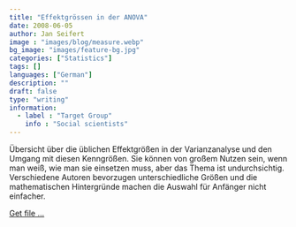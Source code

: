 ```yaml
---
title: "Effektgrössen in der ANOVA"
date: 2008-06-05
author: Jan Seifert
image : "images/blog/measure.webp"
bg_image: "images/feature-bg.jpg"
categories: ["Statistics"]
tags: []
languages: ["German"]
description: ""
draft: false
type: "writing"
information:
  - label : "Target Group"
    info : "Social scientists"
---
```



Übersicht über die üblichen Effektgrößen in der Varianzanalyse und den Umgang mit diesen Kenngrößen. Sie können von großem Nutzen sein, wenn man weiß, wie man sie einsetzen muss, aber das Thema ist undurchsichtig. Verschiedene Autoren bevorzugen unterschiedliche Größen und die mathematischen Hintergründe machen die Auswahl für Anfänger nicht einfacher.</p>

<a class="btn btn-main" href="/download/Effektgroessen.pdf">Get file ...</a>
